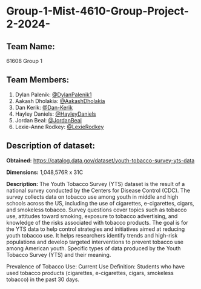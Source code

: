 # Group-1-Mist-4610-Group-Project-2-2024-

## Team Name: 
61608 Group 1

## Team Members:

1) Dylan Palenik: [@DylanPalenik1](https://github.com/dylanpalenik1)
2) Aakash Dholakia: [@AakashDholakia](https://github.com/AakashDholakia)
3) Dan Kerik: [@Dan-Kerik](https://github.com/dan-kerik)
4) Hayley Daniels: [@HayleyDaniels](https://github.com/hayleydaniels)
5) Jordan Beal: [@JordanBeal](https://github.com/Jlb65166)
6)  Lexie-Anne Rodkey: [@LexieRodkey](https://github.com/lexierodkey)

## Description of dataset:
**Obtained:** https://catalog.data.gov/dataset/youth-tobacco-survey-yts-data

**Dimensions:** 1,048,576R x 31C

**Description:** The Youth Tobacco Survey (YTS) dataset is the result of a national survey conducted by the Centers for Disease Control (CDC). The survey collects data on tobacco use among youth in middle and high schools across the US, including the use of cigarettes, e-cigarettes, cigars, and smokeless tobacco. Survey questions cover topics such as tobacco use, attitudes toward smoking, exposure to tobacco advertising, and knowledge of the risks associated with tobacco products.
The goal is for the YTS data to help control strategies and initiatives aimed at reducing youth tobacco use. It helps researchers identify trends and high-risk populations and develop targeted interventions to prevent tobacco use among American youth. 
Specific types of data produced by the Youth Tobacco Survey (YTS) and their meaning.

Prevalence of Tobacco Use: 
  Current Use
    Definition: Students who have used tobacco products (cigarettes, e-cigarettes, cigars, smokeless tobacco) in the past 30 days.

